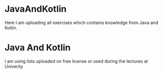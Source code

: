 # JavaAndKotlin
Here I am uploading all exercises which contains knowledge from Java and Kotlin.

# Java And Kotlin
I am using lists uploaded on free license or used during the lectures at Univerity
